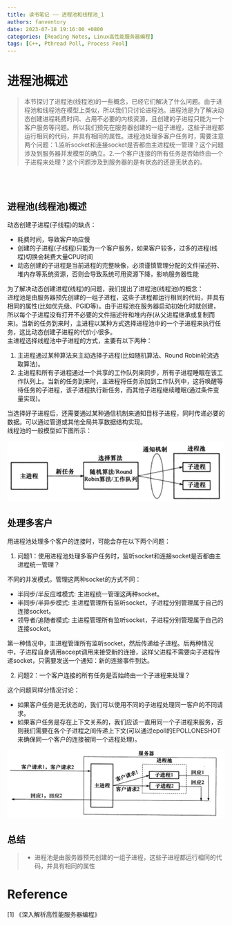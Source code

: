 ```yaml
---
title: 读书笔记 —— 进程池和线程池_1
authors: fanventory
date: 2023-07-18 19:16:00 +0800
categories: [Reading Notes, Linux高性能服务器编程]
tags: [C++, Pthread Poll, Process Pool]
---
```


#  进程池概述
> 本节探讨了进程池(线程池)的一些概念，已经它们解决了什么问题。由于进程池和线程池在模型上类似，所以我们只讨论进程池。进程池是为了解决动态创建进程耗费时间、占用不必要的内核资源，且创建的子进程只能为一个客户服务等问题。所以我们预先在服务器创建的一组子进程，这些子进程都运行相同的代码，并具有相同的属性。进程池处理多客户任务时，需要注意两个问题：1.监听socket和连接socket是否都由主进程统一管理？这个问题涉及到服务器并发模型的确立。2.一个客户连接的所有任务是否始终由一个子进程来处理？这个问题涉及到服务器的是有状态的还是无状态的。

<br>
<br>

## 进程池(线程池)概述

动态创建子进程(子线程)的缺点：  
+ 耗费时间，导致客户响应慢
+ 创建的子进程(子线程)只能为一个客户服务，如果客户较多，过多的进程(线程)切换会耗费大量CPU时间
+ 动态创建的子进程是当前进程的完整映像，必须谨慎管理分配的文件描述符、堆内存等系统资源，否则会导致系统可用资源下降，影响服务器性能

为了解决动态创建进程(线程)的问题，我们提出了进程池(线程池)的概念：  
进程池是由服务器预先创建的一组子进程，这些子进程都运行相同的代码，并具有相同的属性(比如优先级、PGID等)。由于进程池在服务器启动初始化时就创建，所以每个子进程没有打开不必要的文件描述符和堆内存(从父进程继承或复制而来)。当新的任务到来时，主进程以某种方式选择进程池中的一个子进程来执行任务，这比动态创建子进程的代价小很多。  
主进程选择线程池中子进程的方式，主要有以下两种：  
1. 主进程通过某种算法来主动选择子进程(比如随机算法、Round Robin轮流选取算法)。
2. 主进程和所有子进程通过一个共享的工作队列来同步，所有子进程睡眠在该工作队列上。当新的任务到来时，主进程将任务添加到工作队列中，这将唤醒等待任务的子进程，该子进程执行新任务，而其他子进程继续睡眠(通过条件变量实现)。

当选择好子进程后，还需要通过某种通信机制来通知目标子进程，同时传递必要的数据。可以通过管道或其他全局共享数据结构实现。  
线程池的一般模型如下图所示：  

![图片1](image/进程池和线程池_pic1.png)

## 处理多客户

用进程池处理多个客户的连接时，可能会存在以下两个问题：  
1. 问题1：使用进程池处理多客户任务时，监听socket和连接socket是否都由主进程统一管理？  

不同的并发模式，管理这两种socket的方式不同：  
+ 半同步/半反应堆模式: 主进程统一管理这两种socket。
+ 半同步/半异步模式: 主进程管理所有监听socket，子进程分别管理属于自己的连接socket。
+ 领导者/追随者模式: 主进程管理所有监听socket，子进程分别管理属于自己的连接socket。

第一种情况中，主进程管理所有监听socket，然后传递给子进程。后两种情况中，子进程自身调用accept调用来接受新的连接，这样父进程不需要向子进程传递socket，只需要发送一个通知：新的连接事件到达。

2. 问题2：一个客户连接的所有任务是否始终由一个子进程来处理？  

这个问题同样分情况讨论：  
+ 如果客户任务是无状态的，我们可以使用不同的子进程处理同一客户的不同请求。
+ 如果客户任务是存在上下文关系的，我们应该一直用同一个子进程来服务，否则我们需要在各个子进程之间传递上下文(可以通过epoll的EPOLLONESHOT来确保同一个客户的连接被同一个进程处理)。

![图片2](image/进程池和线程池_pic2.png)

## 总结
> + 进程池是由服务器预先创建的一组子进程，这些子进程都运行相同的代码，并具有相同的属性

# Reference
[1] 《深入解析高性能服务器编程》    